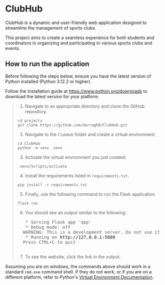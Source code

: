 # ClubHub
ClubHub is a dynamic and user-friendly web application designed to streamline the management of
sports clubs. 

This project aims to create a seamless experience for both students and
coordinators in organizing and participating in various sports clubs and events.

## How to run the application
Before following the steps below, ensure you have the latest version of Python installed
(Python 3.12.2 or higher).
 
Follow the installation guide at https://www.python.org/downloads to download
the latest version for your platform.

>1. Navigate to an appropriate directory and clone the GitHub repository.
>   ```
>   cd projects
>   git clone https://github.com/darragh0/ClubHub.git
>   ``` 
>2. Navigate to the `ClubHub` folder and create a virtual environment.
>   ```
>   cd ClubHub
>   python -m venv .venv
>   ```
>3. Activate the virtual environment you just created.
>   ```
>   .venv/Scripts/activate
>   ```
>4. Install the requirements listed in ``requirements.txt``.
>   ```
>   pip install -r requirements.txt
>   ```
>5. Finally, use the following command to run the Flask application.
>   ```
>   flask run
>   ```
>6. You should see an output similar to the following:
>   <pre>
>    * Serving Flask app 'app'
>    * Debug mode: off
>   WARNING: This is a development server. Do not use it in a production deployment. Use a production WSGI server instead.
>    * Running on <a>http://127.0.0.1:5000</a>
>   Press CTRL+C to quit
>   </pre>
>7. To see the website, click the link in the output.

Assuming you are on windows, the commands above should work in a standard ``cmd.exe`` command shell.
If they do not work, or if you are on a different platform, refer to Python's [Virtual Environment Documentation](https://docs.python.org/3/library/venv.html).<br><br>
